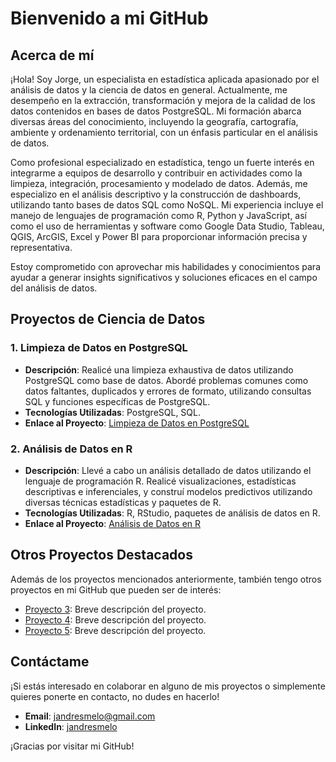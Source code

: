 # Bienvenido a mi GitHub

## Acerca de mí
¡Hola! Soy Jorge, un especialista en estadística aplicada apasionado por el análisis de datos y la ciencia de datos en general. Actualmente, me desempeño en la extracción, transformación y mejora de la calidad de los datos contenidos en bases de datos PostgreSQL. Mi formación abarca diversas áreas del conocimiento, incluyendo la geografía, cartografía, ambiente y ordenamiento territorial, con un énfasis particular en el análisis de datos.

Como profesional especializado en estadística, tengo un fuerte interés en integrarme a equipos de desarrollo y contribuir en actividades como la limpieza, integración, procesamiento y modelado de datos. Además, me especializo en el análisis descriptivo y la construcción de dashboards, utilizando tanto bases de datos SQL como NoSQL. Mi experiencia incluye el manejo de lenguajes de programación como R, Python y JavaScript, así como el uso de herramientas y software como Google Data Studio, Tableau, QGIS, ArcGIS, Excel y Power BI para proporcionar información precisa y representativa.

Estoy comprometido con aprovechar mis habilidades y conocimientos para ayudar a generar insights significativos y soluciones eficaces en el campo del análisis de datos.

## Proyectos de Ciencia de Datos

### 1. Limpieza de Datos en PostgreSQL
- **Descripción**: Realicé una limpieza exhaustiva de datos utilizando PostgreSQL como base de datos. Abordé problemas comunes como datos faltantes, duplicados y errores de formato, utilizando consultas SQL y funciones específicas de PostgreSQL.
- **Tecnologías Utilizadas**: PostgreSQL, SQL.
- **Enlace al Proyecto**: [Limpieza de Datos en PostgreSQL](enlace-al-proyecto)

### 2. Análisis de Datos en R
- **Descripción**: Llevé a cabo un análisis detallado de datos utilizando el lenguaje de programación R. Realicé visualizaciones, estadísticas descriptivas e inferenciales, y construí modelos predictivos utilizando diversas técnicas estadísticas y paquetes de R.
- **Tecnologías Utilizadas**: R, RStudio, paquetes de análisis de datos en R.
- **Enlace al Proyecto**: [Análisis de Datos en R](enlace-al-proyecto)

## Otros Proyectos Destacados
Además de los proyectos mencionados anteriormente, también tengo otros proyectos en mi GitHub que pueden ser de interés:

- [Proyecto 3](enlace-al-proyecto): Breve descripción del proyecto.
- [Proyecto 4](enlace-al-proyecto): Breve descripción del proyecto.
- [Proyecto 5](enlace-al-proyecto): Breve descripción del proyecto.

## Contáctame
¡Si estás interesado en colaborar en alguno de mis proyectos o simplemente quieres ponerte en contacto, no dudes en hacerlo!

- **Email**: [jandresmelo@gmail.com](mailto:jandresmelo@gmail.com )
- **LinkedIn**: [jandresmelo](https://www.linkedin.com/in/jandresmelo/)


¡Gracias por visitar mi GitHub!

